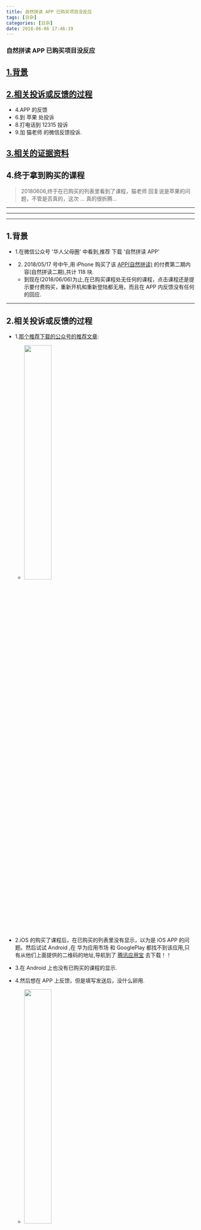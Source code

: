 ```yaml
---
title: 自然拼读 APP 已购买项目没反应
tags: [日杂]
categories: [日杂]
date: 2018-06-06 17:46:19
---
```




### 自然拼读 APP 已购买项目没反应

## [1.背景](#background)
## [2.相关投诉或反馈的过程](#feedback)


<!-- more -->

* 4.APP 的反馈
* 6.到 苹果 处投诉
* 8.打电话到 12315 投诉
* 9.加 猫老师 的微信反馈投诉.
	
## [3.相关的证据资料](#info)

## 4.终于拿到购买的课程
>20180606,终于在已购买的列表里看到了课程，猫老师 回复说是苹果的问题，不管是否真的，这次 ... 真的很折腾...

***
***
***

## 1.背景<a name="background"/>
* 1.在微信公众号 '华人父母圈' 中看到,推荐 下载 '自然拼读 APP'



* 2.   2018/05/17 号中午,用 iPhone 购买了该 [APP(自然拼读)](https://itunes.apple.com/cn/app/id1217349619?mt=8) 的付费第二期内容(自然拼读二期),共计 118 块.
	* 到现在(2018/06/06)为止,在已购买课程处无任何的课程，点击课程还是提示要付费购买，重新开机和重新登陆都无用，而且在 APP 内反馈没有任何的回应.

***

## 2.相关投诉或反馈的过程<a name="feedback"/>
* 1.[那个推荐下载的公众号的推荐文章](https://mp.weixin.qq.com/s/2wrgkmUOOEwrsMH9UViV4w):
	* <img src="/assets/imgs/abc_app/Screenshot_20180530-155200.png" width="40%" height="40%">
* 2.iOS 的购买了课程后，在已购买的列表里没有显示，以为是 iOS APP 的问题。然后试试 Android ,在 华为应用市场 和 GooglePlay 都找不到该应用,只有从他们上面提供的二维码的地址,导航到了 [腾讯应用宝](http://a.app.qq.com/o/simple.jsp?pkgname=com.bm.ruicheng) 去下载！！
* 3.在 Android 上也没有已购买的课程的显示.
* 4.然后想在 APP 上反馈，但是填写发送后，没什么卵用.
	* <img src="/assets/imgs/abc_app/Screenshot_20180530-164931.png" width="40%" height="40%">
* 5.在 [AppStore](https://itunes.apple.com/cn/app/id1217349619?mt=8) 上，点击 App 支持，发现是 [上海科匠信息科技有限公司](http://www.bluemobi.cn/) 制作的产品,APP 是属于 '瑞骋(北京)教育咨询有限公司' 的,估计 '科匠' 只是代工的，跟 '科匠' 联系也没什么用.在 '企查查' 查到的相关的信息:
	* <img src="/assets/imgs/abc_app/屏幕快照 2018-05-30 16.55.55.png" width="60%" height="60%">
	* <img src="/assets/imgs/abc_app/屏幕快照 2018-05-30 16.56.02.png" width="60%" height="60%">

* 6.到 苹果 处投诉
	* 1.到 iPhone 的购买记录。点击进去后到 '报告问题'处投诉，提交后没反应，跳转到要我们到 App 的供应商处去投诉(fully shit)。
		* <img src="/assets/imgs/abc_app/Snip20180530_3.png" width="40%" height="40%">
		* <img src="/assets/imgs/abc_app/Snip20180530_4.png" width="40%" height="40%">
	* 2.根据 [知乎](https://www.zhihu.com/question/20752407) 上面查到的，到 [App Store Content Dispute](https://www.apple.com/legal/internet-services/itunes/appstorenotices/#/contacts?lang=zh) 那去投诉,得到的反馈是(他们不受理这种案件):
		* <img src="/assets/imgs/abc_app/屏幕快照 2018-05-30 17.12.02.png" width="60%" height="60%">
	* 3.根据上面的邮件提示的地址,到 [Contact Support](https://support.apple.com/contact)处去投诉,结果一直选择不到 iOS 的 APP,只能选到 Mac 的 APP，无奈只能选择让苹果的电话联系.
		* <img src="/assets/imgs/abc_app/Snip20180530_5.png" width="40%" height="40%">
	* 4.客服打电话过来，了解了情况后，表示只能让我们联系 APP 的主体企业解决.(Fully shit 2)

* 7.发邮件(5/30)到 'nchai@vip.com.cn' 投诉,暂时没有反应.

* 8.打电话到 12315 投诉,因为 '瑞骋(北京)教育咨询有限公司' 是属于北京的，我在广州，广州这边的 12315 表示不受理.
	* 1.然后打电话到 01012315 北京的 12315,一直在占线中,其中的自动语音推荐我们去 "北京消费投诉APP" 或到 '网站' 去投诉 .
	* 2.尝试到 [北京12315](http://www.baic.gov.cn/zmhd/) 去投诉(政府的网站，谁用谁知道，投诉的订单一直提交不成功(1.要用手机验证码登录，2.选择 '主题名称' 点击后没反应,3.尝试使用 IE9 及以上的浏览器也是不行.))
	* 3.下载 "北京消费投诉"APP ,发现 AppStore/华为应用市场 的评价如下:
	<img src="/assets/imgs/abc_app/屏幕快照 2018-05-30 15.05.33.png" width="60%" height="60%">
	<img src="/assets/imgs/abc_app/Screenshot_20180530-151032.png" width="40%" height="40%">
		* 不信邪，下载了 APP ，输入信息后，果然
	<img src="/assets/imgs/abc_app/Screenshot_20180530-151554.png" width="40%" height="40%">

* 9.(20180603)在 [自然拼读APP](https://mp.weixin.qq.com/s/2wrgkmUOOEwrsMH9UViV4w) 上看到一个猫老师 的微信号，遂加为好友，还是心存一点点的希望.
	* 1.猫老师 在后台(apple)没有查到我的订单的信息,然后建议我打电话给苹果(400-666-8800),说'内购了项目，但是卖方替你查了，告诉你苹果给的账单里没有你这一笔'.
	* 2.打过去报上 APPID 和 名字后，苹果客服说 `系统有你的订单的信息，而且系统既然已经发了收据给你，就一定会发订单和款项给商家的`
		* 1.(期间苹果客服好白痴，一直在问我需要怎么解决问题，但是又什么权限都没有(不能查账单是否已经提交给商家...),什么解决问题的能力也没有)，又让我找商家 ... ,感觉很坑，想天真地让苹果取消订单并退钱，对不起，退款审核不通过。
	* 3.相关的 猫老师 的截图
		<img src="/assets/imgs/abc_app/WechatIMG99.jpeg" >
	* 4.相关的微信的截图
		<img src="/assets/imgs/abc_app/ScreenShot_2018-06-03_23.11.48.png" >
		<img src="/assets/imgs/abc_app/ScreenShot_2018-06-06_13.18.53.png" >
		<img src="/assets/imgs/abc_app/Screenshot_20180606-133215.png" width="40%" height="40%">
		<img src="/assets/imgs/abc_app/WechatIMG370.png" width="40%" height="40%">
		
	* 5.GameOver , double kill !!!
	


***

## 3.相关的证据资料<a name="info"/>
<img src="/assets/imgs/abc_app/收据的副本.jpeg" width="40%" height="40%">
<img src="/assets/imgs/abc_app/WechatIMG5067.png" width="40%" height="40%">
<img src="/assets/imgs/abc_app/WechatIMG5068.png" width="40%" height="40%">
<img src="/assets/imgs/abc_app/WechatIMG5069.png" width="40%" height="40%">


***

## Game over!正式放弃